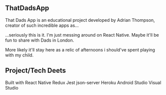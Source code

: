 ## ThatDadsApp

That Dads App is an educational project developed by Adrian Thompson, creator of such incredible apps as...

...seriously this is it. I'm just messing around on React Native. Maybe it'll be fun to share with Dads in London.

More likely it'll stay here as a relic of afternoons i should've spent playing with my child.

## Project/Tech Deets

Built with React Native
Redux
Jest
json-server
Heroku
Android Studio
Visual Studio